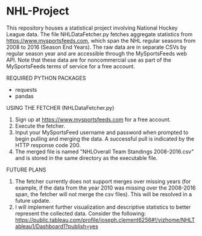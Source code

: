 # NHL-Project
This repository houses a statistical project involving National Hockey League data.  The file NHLDataFetcher.py fetches aggregate statistics from https://www.mysportsfeeds.com, which span the NHL regular seasons from 2008 to 2016 (Season End Years).  The raw data are in separate CSVs by regular season year and are accessible through the MySportsFeeds web API.  Note that these data are for noncommercial use as part of the MySportsFeeds terms of service for a free account.  

REQUIRED PYTHON PACKAGES
* requests 
* pandas 

USING THE FETCHER (NHLDataFetcher.py)
1. Sign up at https://www.mysportsfeeds.com for a free account.
2. Execute the fetcher.
3. Input your MySportsFeed username and password when prompted to begin pulling and merging the data.  A successful pull is indicated by the HTTP response code 200.  
4. The merged file is named "NHLOverall Team Standings 2008-2016.csv" and is stored in the same directory as the executable file.

FUTURE PLANS
1. The fetcher currently does not support merges over missing years (for example, if the data from the year 2010 was missing over the 2008-2016 span, the fetcher will not merge the csv files).  This will be resolved in a future update.  
2. I will implement further visualization and descriptive statistics to better represent the collected data.  Consider the following: https://public.tableau.com/profile/joseph.clement6256#!/vizhome/NHLTableau1/Dashboard1?publish=yes
